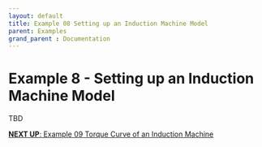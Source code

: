 ```yaml
---
layout: default
title: Example 08 Setting up an Induction Machine Model
parent: Examples
grand_parent : Documentation
---
```


# Example 8 \- Setting up an Induction Machine Model

TBD



[**NEXT UP**: Example 09 Torque Curve of an Induction Machine](Example_09_Torque_Curve_of_an_Induction_Machine.html)